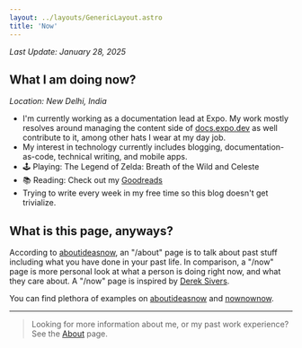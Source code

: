 ```yaml
---
layout: ../layouts/GenericLayout.astro
title: 'Now'
---
```


_Last Update: January 28, 2025_

## What I am doing now?

_Location: New Delhi, India_

- I'm currently working as a documentation lead at Expo. My work mostly resolves around managing the content side of [docs.expo.dev](https://docs.expo.dev) as well contribute to it, among other hats I wear at my day job.
- My interest in technology currently includes blogging, documentation-as-code, technical writing, and mobile apps.
- 🕹️ Playing: The Legend of Zelda: Breath of the Wild and Celeste
- 📚 Reading: Check out my [Goodreads](https://www.goodreads.com/author/show/17657541.Aman_Mittal)
- Trying to write every week in my free time so this blog doesn't get trivialize.

## What is this page, anyways?

According to [aboutideasnow](https://aboutideasnow.com/about), an "/about" page is to talk about past stuff including what you have done in your past life. In comparison, a "/now" page is more personal look at what a person is doing right now, and what they care about. A "/now" page is inspired by [Derek Sivers](https://sive.rs/now).

You can find plethora of examples on [aboutideasnow](https://aboutideasnow.com/about) and [nownownow](https://nownownow.com/).

---

> Looking for more information about me, or my past work experience? See the [About](/about) page.
